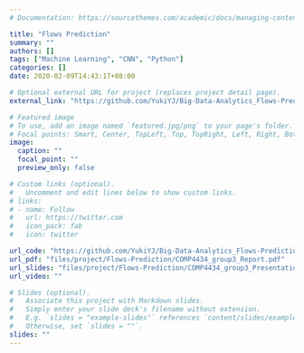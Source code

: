 ```yaml
---
# Documentation: https://sourcethemes.com/academic/docs/managing-content/

title: "Flows Prediction"
summary: ""
authors: []
tags: ["Machine Learning", "CNN", "Python"]
categories: []
date: 2020-02-09T14:43:17+08:00

# Optional external URL for project (replaces project detail page).
external_link: "https://github.com/YukiYJ/Big-Data-Analytics_Flows-Prediction"

# Featured image
# To use, add an image named `featured.jpg/png` to your page's folder.
# Focal points: Smart, Center, TopLeft, Top, TopRight, Left, Right, BottomLeft, Bottom, BottomRight.
image:
  caption: ""
  focal_point: ""
  preview_only: false

# Custom links (optional).
#   Uncomment and edit lines below to show custom links.
# links:
# - name: Follow
#   url: https://twitter.com
#   icon_pack: fab
#   icon: twitter

url_code: "https://github.com/YukiYJ/Big-Data-Analytics_Flows-Prediction"
url_pdf: "files/project/Flows-Prediction/COMP4434_group3_Report.pdf"
url_slides: "files/project/Flows-Prediction/COMP4434_group3_PresentationPPT.pdf"
url_video: ""

# Slides (optional).
#   Associate this project with Markdown slides.
#   Simply enter your slide deck's filename without extension.
#   E.g. `slides = "example-slides"` references `content/slides/example-slides.md`.
#   Otherwise, set `slides = ""`.
slides: ""
---
```

